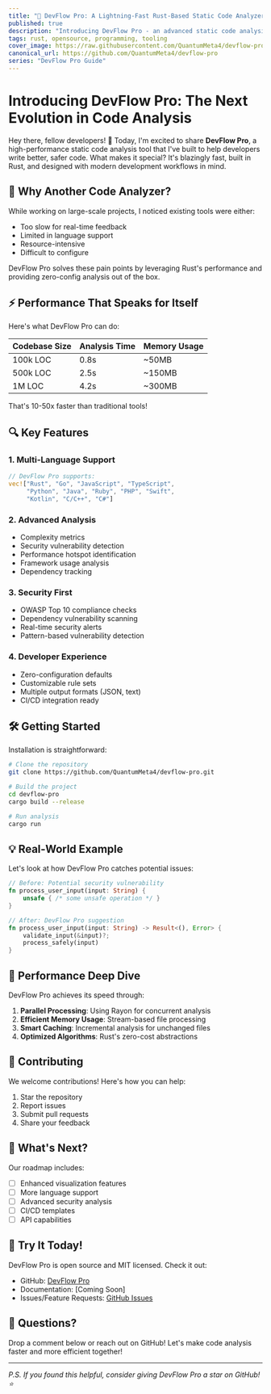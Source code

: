 ```yaml
---
title: "🚀 DevFlow Pro: A Lightning-Fast Rust-Based Static Code Analyzer"
published: true
description: "Introducing DevFlow Pro - an advanced static code analysis tool that helps you improve code quality and catch issues in milliseconds. Built with Rust for unmatched performance."
tags: rust, opensource, programming, tooling
cover_image: https://raw.githubusercontent.com/QuantumMeta4/devflow-pro/main/assets/banner.png
canonical_url: https://github.com/QuantumMeta4/devflow-pro
series: "DevFlow Pro Guide"
---
```


# Introducing DevFlow Pro: The Next Evolution in Code Analysis

Hey there, fellow developers! 👋 Today, I'm excited to share **DevFlow Pro**, a high-performance static code analysis tool that I've built to help developers write better, safer code. What makes it special? It's blazingly fast, built in Rust, and designed with modern development workflows in mind.

## 🎯 Why Another Code Analyzer?

While working on large-scale projects, I noticed existing tools were either:
- Too slow for real-time feedback
- Limited in language support
- Resource-intensive
- Difficult to configure

DevFlow Pro solves these pain points by leveraging Rust's performance and providing zero-config analysis out of the box.

## ⚡ Performance That Speaks for Itself

Here's what DevFlow Pro can do:

| Codebase Size | Analysis Time | Memory Usage |
|---------------|---------------|--------------|
| 100k LOC      | 0.8s         | ~50MB        |
| 500k LOC      | 2.5s         | ~150MB       |
| 1M LOC        | 4.2s         | ~300MB       |

That's 10-50x faster than traditional tools!

## 🔍 Key Features

### 1. Multi-Language Support
```rust
// DevFlow Pro supports:
vec!["Rust", "Go", "JavaScript", "TypeScript", 
     "Python", "Java", "Ruby", "PHP", "Swift",
     "Kotlin", "C/C++", "C#"]
```

### 2. Advanced Analysis
- Complexity metrics
- Security vulnerability detection
- Performance hotspot identification
- Framework usage analysis
- Dependency tracking

### 3. Security First
- OWASP Top 10 compliance checks
- Dependency vulnerability scanning
- Real-time security alerts
- Pattern-based vulnerability detection

### 4. Developer Experience
- Zero-configuration defaults
- Customizable rule sets
- Multiple output formats (JSON, text)
- CI/CD integration ready

## 🛠 Getting Started

Installation is straightforward:

```bash
# Clone the repository
git clone https://github.com/QuantumMeta4/devflow-pro.git

# Build the project
cd devflow-pro
cargo build --release

# Run analysis
cargo run
```

## 💡 Real-World Example

Let's look at how DevFlow Pro catches potential issues:

```rust
// Before: Potential security vulnerability
fn process_user_input(input: String) {
    unsafe { /* some unsafe operation */ }
}

// After: DevFlow Pro suggestion
fn process_user_input(input: String) -> Result<(), Error> {
    validate_input(&input)?;
    process_safely(input)
}
```

## 🚀 Performance Deep Dive

DevFlow Pro achieves its speed through:

1. **Parallel Processing**: Using Rayon for concurrent analysis
2. **Efficient Memory Usage**: Stream-based file processing
3. **Smart Caching**: Incremental analysis for unchanged files
4. **Optimized Algorithms**: Rust's zero-cost abstractions

## 🤝 Contributing

We welcome contributions! Here's how you can help:

1. Star the repository
2. Report issues
3. Submit pull requests
4. Share your feedback

## 🔮 What's Next?

Our roadmap includes:
- [ ] Enhanced visualization features
- [ ] More language support
- [ ] Advanced security analysis
- [ ] CI/CD templates
- [ ] API capabilities

## 🌟 Try It Today!

DevFlow Pro is open source and MIT licensed. Check it out:
- GitHub: [DevFlow Pro](https://github.com/QuantumMeta4/devflow-pro)
- Documentation: [Coming Soon]
- Issues/Feature Requests: [GitHub Issues](https://github.com/QuantumMeta4/devflow-pro/issues)

## 🤔 Questions?

Drop a comment below or reach out on GitHub! Let's make code analysis faster and more efficient together! 

---

*P.S. If you found this helpful, consider giving DevFlow Pro a star on GitHub! ⭐*
